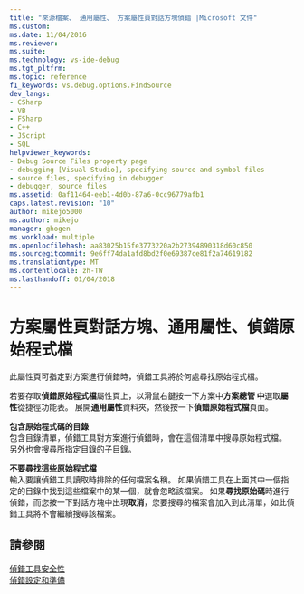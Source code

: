 ```yaml
---
title: "來源檔案、 通用屬性、 方案屬性頁對話方塊偵錯 |Microsoft 文件"
ms.custom: 
ms.date: 11/04/2016
ms.reviewer: 
ms.suite: 
ms.technology: vs-ide-debug
ms.tgt_pltfrm: 
ms.topic: reference
f1_keywords: vs.debug.options.FindSource
dev_langs:
- CSharp
- VB
- FSharp
- C++
- JScript
- SQL
helpviewer_keywords:
- Debug Source Files property page
- debugging [Visual Studio], specifying source and symbol files
- source files, specifying in debugger
- debugger, source files
ms.assetid: 0af11464-eeb1-4d0b-87a6-0cc96779afb1
caps.latest.revision: "10"
author: mikejo5000
ms.author: mikejo
manager: ghogen
ms.workload: multiple
ms.openlocfilehash: aa83025b15fe3773220a2b27394890318d60c850
ms.sourcegitcommit: 9e6ff74da1afd8bd2f0e69387ce81f2a74619182
ms.translationtype: MT
ms.contentlocale: zh-TW
ms.lasthandoff: 01/04/2018
---
```

# <a name="debug-source-files-common-properties-solution-property-pages-dialog-box"></a>方案屬性頁對話方塊、通用屬性、偵錯原始程式檔
此屬性頁可指定對方案進行偵錯時，偵錯工具將於何處尋找原始程式檔。  
  
 若要存取**偵錯原始程式檔**屬性頁上，以滑鼠右鍵按一下方案中**方案總管 中**選取**屬性**從捷徑功能表。 展開**通用屬性**資料夾，然後按一下**偵錯原始程式檔**頁面。  
  
 **包含原始程式碼的目錄**  
 包含目錄清單，偵錯工具對方案進行偵錯時，會在這個清單中搜尋原始程式檔。 另外也會搜尋所指定目錄的子目錄。  
  
 **不要尋找這些原始程式檔**  
 輸入要讓偵錯工具讀取時排除的任何檔案名稱。 如果偵錯工具在上面其中一個指定的目錄中找到這些檔案中的某一個，就會忽略該檔案。 如果**尋找原始碼**時進行偵錯，而您按一下對話方塊中出現**取消**，您要搜尋的檔案會加入到此清單，如此偵錯工具將不會繼續搜尋該檔案。  
  
## <a name="see-also"></a>請參閱  
 [偵錯工具安全性](../debugger/debugger-security.md)   
 [偵錯設定和準備](../debugger/debugger-settings-and-preparation.md)